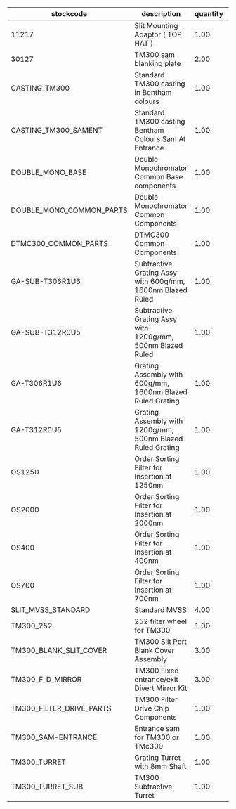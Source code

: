 |stockcode|description|quantity|location|
|---------|-----------|--------|--------|
|11217|Slit Mounting Adaptor ( TOP HAT )|1.00||
|30127|TM300 sam blanking plate|2.00||
|CASTING_TM300|Standard TM300 casting in Bentham colours|1.00||
|CASTING_TM300_SAMENT|Standard TM300 casting Bentham Colours Sam At Entrance|1.00||
|DOUBLE_MONO_BASE|Double Monochromator Common Base components|1.00||
|DOUBLE_MONO_COMMON_PARTS|Double Monochromator Common Components|1.00||
|DTMC300_COMMON_PARTS|DTMC300 Common Components|1.00||
|GA-SUB-T306R1U6|Subtractive Grating Assy with 600g/mm, 1600nm Blazed Ruled|1.00||
|GA-SUB-T312R0U5|Subtractive Grating Assy with 1200g/mm, 500nm Blazed Ruled|1.00||
|GA-T306R1U6|Grating Assembly with 600g/mm, 1600nm Blazed Ruled Grating|1.00||
|GA-T312R0U5|Grating Assembly with 1200g/mm, 500nm Blazed Ruled Grating|1.00||
|OS1250|Order Sorting Filter for Insertion at 1250nm|1.00||
|OS2000|Order Sorting Filter for Insertion at 2000nm|1.00||
|OS400|Order Sorting Filter for Insertion at 400nm|1.00||
|OS700|Order Sorting Filter for Insertion at 700nm|1.00||
|SLIT_MVSS_STANDARD|Standard MVSS|4.00||
|TM300_252|252 filter wheel for TM300|1.00||
|TM300_BLANK_SLIT_COVER|TM300 Slit Port Blank Cover Assembly|3.00||
|TM300_F_D_MIRROR|TM300 Fixed entrance/exit Divert Mirror Kit|3.00||
|TM300_FILTER_DRIVE_PARTS|TM300 Filter Drive Chip Components|1.00||
|TM300_SAM-ENTRANCE|Entrance sam for TM300 or TMc300|1.00||
|TM300_TURRET|Grating Turret with 8mm Shaft|1.00||
|TM300_TURRET_SUB|TM300 Subtractive Turret|1.00||
